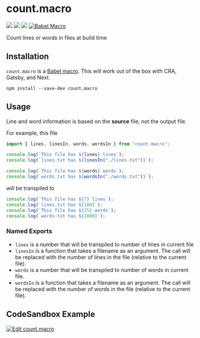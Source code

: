 # count.macro

[![](https://github.com/coffee-cup/count.macro/workflows/CI/badge.svg)](https://github.com/coffee-cup/count.macro/actions?query=workflow%3ACI)
[![](https://img.shields.io/npm/v/count.macro?style=flat-square)](https://www.npmjs.com/package/count.macro)
[![](https://img.shields.io/github/license/coffee-cup/count.macro?style=flat-square&color=brightgreen)](https://github.com/coffee-cup/count.macro/blob/master/LICENSE)
[![Babel
Macro](https://img.shields.io/badge/babel--macro-%F0%9F%8E%A3-f5da55.svg?style=flat-square)](https://github.com/kentcdodds/babel-plugin-macros)

Count lines or words in files at build time

## Installation

`count.macro` is a [Babel
macro](https://github.com/kentcdodds/babel-plugin-macros). This will work out of
the box with CRA, Gatsby, and Next.

```shell
npm install --save-dev count.macro
```

## Usage

Line and word information is based on the **source** file, not the output file.

For example, this file

```js
import { lines, linesIn, words, wordsIn } from "count.macro";

console.log(`This file has ${lines} lines`);
console.log(`lines.txt has ${linesIn("./lines.txt")}`);

console.log(`This file has ${words} words`);
console.log(`words.txt has ${wordsIn("./words.txt")}`);
```

will be transpiled to

```js
console.log(`This file has ${7} lines`);
console.log(`lines.txt has ${100}`);
console.log(`This file has ${25} words`);
console.log(`words.txt has ${1000}`);
```

### Named Exports

- `lines` is a number that will be transpiled to number of lines in current file
- `linesIn` is a function that takes a filename as an argument. The call will be replaced with the number of lines in the file (relative to the current file).
- `words` is a number that will be transpiled to number of words in current file.
- `wordsIn` is a function that takes a filename as an argument. The call will be replaced with the number of words in the file (relative to the current file).

## CodeSandbox Example

[![Edit count.macro](https://codesandbox.io/static/img/play-codesandbox.svg)](https://codesandbox.io/s/countmacro-jgo3c?fontsize=14&hidenavigation=1&theme=dark)
